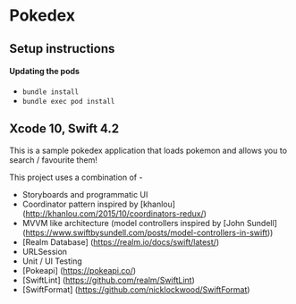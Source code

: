 # Pokedex

## Setup instructions

#### Updating the pods

* `bundle install`
* `bundle exec pod install`

## Xcode 10, Swift 4.2

This is a sample pokedex application that loads pokemon and allows you to search / favourite them!

This project uses a combination of -
* Storyboards and programmatic UI
* Coordinator pattern inspired by [khanlou] (http://khanlou.com/2015/10/coordinators-redux/)
* MVVM like architecture (model controllers inspired by [John Sundell] (https://www.swiftbysundell.com/posts/model-controllers-in-swift))
* [Realm Database] (https://realm.io/docs/swift/latest/)
* URLSession
* Unit / UI Testing
* [Pokeapi] (https://pokeapi.co/)
* [SwiftLint] (https://github.com/realm/SwiftLint)
* [SwiftFormat] (https://github.com/nicklockwood/SwiftFormat)
